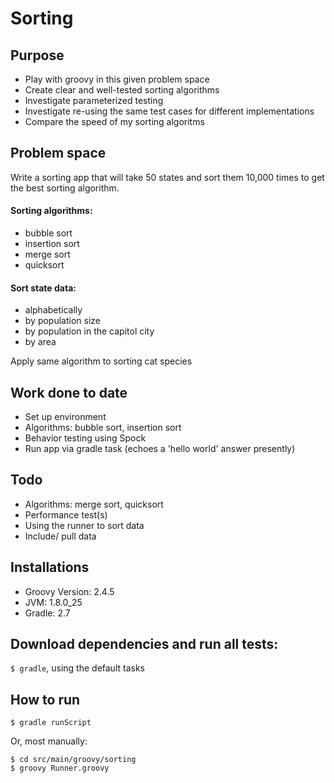 # Sorting

## Purpose

- Play with groovy in this given problem space
- Create clear and well-tested sorting algorithms 
- Investigate parameterized testing
- Investigate re-using the same test cases for different implementations 
- Compare the speed of my sorting algoritms

## Problem space

Write a sorting app that will take 50 states and sort them 10,000 times to get the best sorting algorithm.  

#### Sorting algorithms:

- bubble sort
- insertion sort
- merge sort
- quicksort

#### Sort state data:  

- alphabetically 
- by population size
- by population in the capitol city
- by area

Apply same algorithm to sorting cat species 


## Work done to date
- Set up environment 
- Algorithms: bubble sort, insertion sort
- Behavior testing using Spock
- Run app via gradle task (echoes a 'hello world' answer presently)

## Todo
- Algorithms: merge sort, quicksort
- Performance test(s)
- Using the runner to sort data
- Include/ pull data

## Installations
- Groovy Version: 2.4.5 
- JVM: 1.8.0_25
- Gradle: 2.7

## Download dependencies and run all tests: 
```$ gradle```, using the default tasks

## How to run

```$ gradle runScript```

Or, most manually: 

```
$ cd src/main/groovy/sorting
$ groovy Runner.groovy
```

